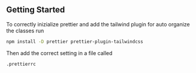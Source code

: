 ## Getting Started

To correctly inizialize prettier and add the tailwind plugin for auto organize the classes run

```bash
npm install -D prettier prettier-plugin-tailwindcss
```

Then add the correct setting in a file called

```bash
.prettierrc
```